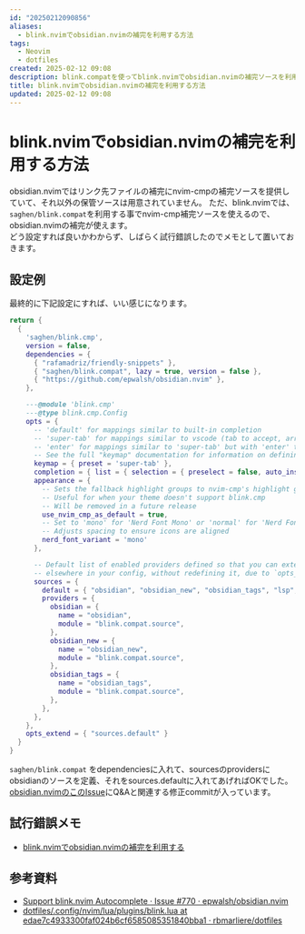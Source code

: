 ```yaml
---
id: "20250212090856"
aliases:
  - blink.nvimでobsidian.nvimの補完を利用する方法
tags:
  - Neovim
  - dotfiles
created: 2025-02-12 09:08
description: blink.compatを使ってblink.nvimでobsidian.nvimの補完ソースを利用する設定方法
title: blink.nvimでobsidian.nvimの補完を利用する方法
updated: 2025-02-12 09:08
---
```


# blink.nvimでobsidian.nvimの補完を利用する方法

obsidian.nvimではリンク先ファイルの補完にnvim-cmpの補完ソースを提供していて、それ以外の保管ソースは用意されていません。
ただ、blink.nvimでは、`saghen/blink.compat`を利用する事でnvim-cmp補完ソースを使えるので、obsidian.nvimの補完が使えます。  
どう設定すれば良いかわからず、しばらく試行錯誤したのでメモとして置いておきます。

## 設定例

最終的に下記設定にすれば、いい感じになります。

```lua
return {
  {
    'saghen/blink.cmp',
    version = false,
    dependencies = {
      { "rafamadriz/friendly-snippets" },
      { "saghen/blink.compat", lazy = true, version = false },
      { "https://github.com/epwalsh/obsidian.nvim" },
    },

    ---@module 'blink.cmp'
    ---@type blink.cmp.Config
    opts = {
      -- 'default' for mappings similar to built-in completion
      -- 'super-tab' for mappings similar to vscode (tab to accept, arrow keys to navigate)
      -- 'enter' for mappings similar to 'super-tab' but with 'enter' to accept
      -- See the full "keymap" documentation for information on defining your own keymap.
      keymap = { preset = 'super-tab' },
      completion = { list = { selection = { preselect = false, auto_insert = false } } },
      appearance = {
        -- Sets the fallback highlight groups to nvim-cmp's highlight groups
        -- Useful for when your theme doesn't support blink.cmp
        -- Will be removed in a future release
        use_nvim_cmp_as_default = true,
        -- Set to 'mono' for 'Nerd Font Mono' or 'normal' for 'Nerd Font'
        -- Adjusts spacing to ensure icons are aligned
        nerd_font_variant = 'mono'
      },

      -- Default list of enabled providers defined so that you can extend it
      -- elsewhere in your config, without redefining it, due to `opts_extend`
      sources = {
        default = { "obsidian", "obsidian_new", "obsidian_tags", "lsp", "path", "snippets", "buffer" },
        providers = {
          obsidian = {
            name = "obsidian",
            module = "blink.compat.source",
          },
          obsidian_new = {
            name = "obsidian_new",
            module = "blink.compat.source",
          },
          obsidian_tags = {
            name = "obsidian_tags",
            module = "blink.compat.source",
          },
        },
      },
    },
    opts_extend = { "sources.default" }
  }
}
```

`saghen/blink.compat` をdependenciesに入れて、sourcesのprovidersにobsidianのソースを定義、それをsources.defaultに入れてあげればOKでした。  
[obsidian.nvimのこのIssue](https://github.com/epwalsh/obsidian.nvim/issues/770)にQ&Aと関連する修正commitが入っています。


## 試行錯誤メモ

- [blink.nvimでobsidian.nvimの補完を利用する](https://note.tkancf.com/20250110153217)

## 参考資料

- [Support blink.nvim Autocomplete · Issue #770 · epwalsh/obsidian.nvim](https://github.com/epwalsh/obsidian.nvim/issues/770)
- [dotfiles/.config/nvim/lua/plugins/blink.lua at edae7c4933300faf024b6cf6585085351840bba1 · rbmarliere/dotfiles](https://github.com/rbmarliere/dotfiles/blob/edae7c4933300faf024b6cf6585085351840bba1/.config/nvim/lua/plugins/blink.lua)

